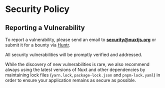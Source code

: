 # Security Policy

## Reporting a Vulnerability

To report a vulnerability, please send an email to **security@nuxtjs.org** or submit it for a bounty via [Huntr](https://huntr.dev/bounties/disclose/?target=https://github.com/nuxt/framework).

All security vulnerabilities will be promptly verified and addressed. 

While the discovery of new vulnerabilities is rare, we also recommend always using the latest versions of Nuxt and other dependencies by maintaining lock files (`yarn.lock`, `package-lock.json` and `pnpm-lock.yaml`) in order to ensure your application remains as secure as possible.

